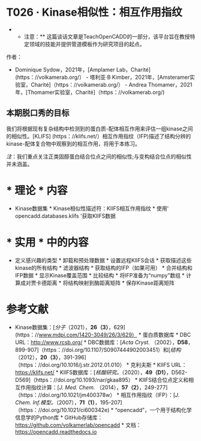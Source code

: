 # T026 · Kinase相似性：相互作用指纹

* * 注意：** 这篇谈话文章是TeachOpenCADD的一部分，该平台旨在教授特定领域的技能并提供管道模板作为研究项目的起点。

作者：

- Dominique Sydow，2021年，[Amplamer Lab，Charité] (https：//volkamerab.org/） - 塔利亚·B Kimber，2021年，[Amsteramer实验室，Charité]（https：//volkamerab.org/） - Andrea Thomamer，2021年，[Thomamer实验室，Charité]（https：//volkamerab.org/)

 ## 本期脱口秀的目标

我们将根据现有复杂结构中检测到的蛋白质-配体相互作用来评估一组kinase之间的相似性。[KLIFS] (https：//klifs.net/）相互作用指纹（IFP)描述了结构分辨的kinase-配体复合物中观察到的相互作用，将用于本练习。 

_注_：我们重点关注正类固醇蛋白结合位点之间的相似性;与变构结合位点的相似性并未涵盖。

 # * 理论 * 内容

* Kinase数据集 * Kinase相似性描述符：KlIFS相互作用指纹 * 使用' opencadd.databases.klifs '获取KlIFS数据

 # * 实用 * 中的内容

* 定义感兴趣的类型 * 卸载和预处理数据 * 设置远程KlIFS会话 * 获取描述这些kinase的所有结构 * 滤波器结构 * 获取结构的IFP（如果可用） * 合并结构和IFP数据 * 显示Kinase覆盖范围 * 比较结构 * 将IFP准备为“numpy”数组 * 计算成对贾卡德距离 * 将结构映射到酶距离矩阵 * 保存Kinase距离矩阵

 # 参考文献

* Kinase数据集：[<i>分子</i>（2021），<b>26（3）</b>，629] (https：//www.mdpi.com/1420-3049/26/3/629） * 蛋白质数据库 * DBC URL：http://www.rcsb.org/ * DBC数据库：[<i>Acta Cryst. </i>（2002），<b>D58</b>，899-907]（https：//doi.org/10.1107/S0907444902003451）和[<i>结构</i>（2012），<b>20（3）</b>，391-396]（https：//doi.org/10.1016/j.str.2012.01.010） * 克利夫斯 * KlIFS URL：https://klifs.net/ * KlIFS数据库：[<i>核酸研究。</i>（2020），<b>49（D1）</b>，D562-D569]（https：//doi.org/10.1093/nar/gkaa895） * KlIFS结合位点定义和相互作用指纹计算：[<i>J. Med. Chem. </i>（2014），<b>57（2）</b>，249-277]（https：//doi.org/10.1021/jm400378w） * 相互作用指纹（IFP）：[<i>J. Chem. Inf.模型。</i>（2007），<b>71（1）</b>，195-207]（https：//doi.org/10.1021/ci600342e) * “opencadd”，一个用于结构化学信息学的Python库 * GitHub存储库：https://github.com/volkamerlab/opencadd * 文档：https://opencadd.readthedocs.io 